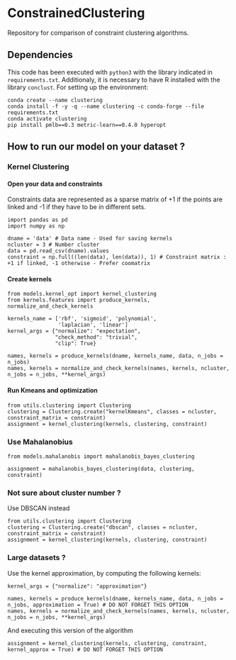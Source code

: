 # ConstrainedClustering
Repository for comparison of constraint clustering algorithms. 

## Dependencies
This code has been executed with `python3` with the library indicated in `requirements.txt`. Additionaly, it is necessary to have R installed with the library `conclust`.
For setting up the environment:
```
conda create --name clustering
conda install -f -y -q --name clustering -c conda-forge --file requirements.txt
conda activate clustering
pip install pmlb==0.3 metric-learn==0.4.0 hyperopt
```

## How to run our model on your dataset ?

### Kernel Clustering
#### Open your data and constraints
Constraints data are represented as a sparse matrix of +1 if the points are linked and -1 if they have to be in different sets.
```
import pandas as pd
import numpy as np

dname = 'data' # Data name - Used for saving kernels
ncluster = 3 # Number cluster
data = pd.read_csv(dname).values
constraint = np.full((len(data), len(data)), 1) # Constraint matrix : +1 if linked, -1 otherwise - Prefer coomatrix
```

#### Create kernels
```
from models.kernel_opt import kernel_clustering
from kernels.features import produce_kernels, normalize_and_check_kernels

kernels_name = ['rbf', 'sigmoid', 'polynomial', 
                'laplacian', 'linear']
kernel_args = {"normalize": "expectation", 
               "check_method": "trivial", 
               "clip": True}

names, kernels = produce_kernels(dname, kernels_name, data, n_jobs = n_jobs)
names, kernels = normalize_and_check_kernels(names, kernels, ncluster, n_jobs = n_jobs, **kernel_args)
```

#### Run Kmeans and optimization
```
from utils.clustering import Clustering
clustering = Clustering.create("kernelKmeans", classes = ncluster, constraint_matrix = constraint)
assignment = kernel_clustering(kernels, clustering, constraint)
```

### Use Mahalanobius 
```
from models.mahalanobis import mahalanobis_bayes_clustering

assignment = mahalanobis_bayes_clustering(data, clustering, constraint)
```

### Not sure about cluster number ?
Use DBSCAN instead
```
from utils.clustering import Clustering
clustering = Clustering.create("dbscan", classes = ncluster, constraint_matrix = constraint)
assignment = kernel_clustering(kernels, clustering, constraint)
```

### Large datasets ?
Use the kernel approximation, by computing the following kernels:
```
kernel_args = {"normalize": "approximation"}

names, kernels = produce_kernels(dname, kernels_name, data, n_jobs = n_jobs, approximation = True) # DO NOT FORGET THIS OPTION
names, kernels = normalize_and_check_kernels(names, kernels, ncluster, n_jobs = n_jobs, **kernel_args)
```
And executing this version of the algorithm
```
assignment = kernel_clustering(kernels, clustering, constraint, kernel_approx = True) # DO NOT FORGET THIS OPTION
```
